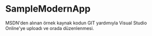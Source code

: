 SampleModernApp
===============

MSDN'den alınan örnek kaynak kodun GIT yardımıyla Visual Studio Online'ye uploadı ve orada düzenlenmesi.

